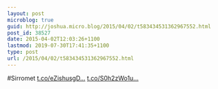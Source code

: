 ```yaml
---
layout: post
microblog: true
guid: http://joshua.micro.blog/2015/04/02/t583434531362967552.html
post_id: 38527
date: 2015-04-02T12:03:26+1100
lastmod: 2019-07-30T17:41:35+1100
type: post
url: /2015/04/02/t583434531362967552.html
---
```

#Sirromet [t.co/eZishusgD...](http://t.co/eZishusgD5) [t.co/S0h2zWo1u...](http://t.co/S0h2zWo1uw)
